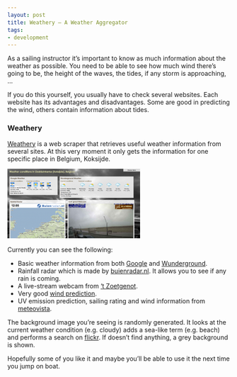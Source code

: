 ```yaml
---
layout: post
title: Weathery – A Weather Aggregator
tags:
- development
---
```


As a sailing instructor it’s important to know as much information about the weather as possible. You need to be able to see how much wind there’s going to be, the height of the waves, the tides, if any storm is approaching, …

If you do this yourself, you usually have to check several websites. Each website has its advantages and disadvantages. Some are good in predicting the wind, others contain information about tides.

### Weathery

[Weathery](http://christianv.github.com/weathery/) is a web scraper that retrieves useful weather information from several sites. At this very moment it only gets the information for one specific place in Belgium, Koksijde.

[![Screenshot of weathery](/img/2011-02-02-weathery_small.png)](//img/2011-02-02-weathery_big.png)

Currently you can see the following:

* Basic weather information from both [Google](http://www.google.com/) and [Wunderground](http://www.wunderground.com/).
* Rainfall radar which is made by [buienradar.nl](http://buienradar.nl/). It allows you to see if any rain is coming.
* A live-stream webcam from [‘t Zoetgenot](http://zoetgenot.be/).
* Very good [wind prediction](http://www.windfinder.com/).
* UV emission prediction, sailing rating and wind information from [meteovista](http://www.meteovista.be/).

The background image you’re seeing is randomly generated. It looks at the current weather condition (e.g. cloudy) adds a sea-like term (e.g. beach) and performs a search on [flickr](http://www.flickr.com/). If doesn’t find anything, a grey background is shown.

Hopefully some of you like it and maybe you’ll be able to use it the next time you jump on boat.